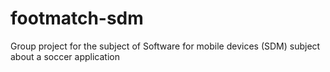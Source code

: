 # footmatch-sdm
Group project for the subject of Software for mobile devices (SDM) subject about a soccer application
